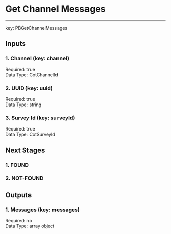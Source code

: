 # Get Channel Messages  
  
****  
key: PBGetChannelMessages  
## Inputs  
### 1. Channel (key: channel)  
  
Required: true  
Data Type: CotChannelId   
### 2. UUID (key: uuid)  
  
Required: true  
Data Type: string   
### 3. Survey Id (key: surveyId)  
  
Required: true  
Data Type: CotSurveyId   
## Next Stages  
### 1. FOUND  
  
### 2. NOT-FOUND  
  
## Outputs  
### 1. Messages (key: messages)  
  
Required: no  
Data Type: array object